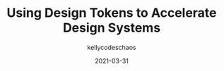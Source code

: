 ---
author: kellycodeschaos
date: 2021-03-31
publisher: intuit
tags:
  - design-systems
  - design-tokens
  - css
target_url: https://medium.com/intuit-design/using-design-tokens-to-accelerate-design-systems-f7b2df69b270
title: Using Design Tokens to Accelerate Design Systems
---